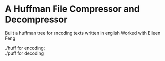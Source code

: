 A Huffman File Compressor and Decompressor
==========================================

Built a huffman tree for encoding texts written in english
Worked with Eileen Feng
<div>
./huff for encoding; 
<div>
./puff for decoding

